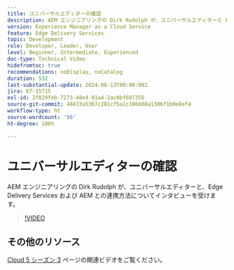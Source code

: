 ```yaml
---
title: ユニバーサルエディターの確認
description: AEM エンジニアリングの Dirk Rudolph が、ユニバーサルエディターと Edge Delivery Services についてインタビューを受けます。
version: Experience Manager as a Cloud Service
feature: Edge Delivery Services
topic: Development
role: Developer, Leader, User
level: Beginner, Intermediate, Experienced
doc-type: Technical Video
hidefromtoc: true
recommendations: noDisplay, noCatalog
duration: 532
last-substantial-update: 2024-06-13T00:00:00Z
jira: KT-15715
exl-id: 2f029feb-7273-48e4-91a4-2ac0bf697356
source-git-commit: 48433a5367c281cf5a1c106b08a1306f1b0e8ef4
workflow-type: ht
source-wordcount: '56'
ht-degree: 100%

---
```


# ユニバーサルエディターの確認

AEM エンジニアリングの Dirk Rudolph が、ユニバーサルエディターと、Edge Delivery Services および AEM との連携方法についてインタビューを受けます。

>[!VIDEO](https://video.tv.adobe.com/v/3429656/?learn=on)

## その他のリソース

[Cloud 5 シーズン 3](../cloud5-season-3.md) ページの関連ビデオをご覧ください。
